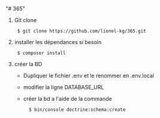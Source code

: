 "# 365" 

1. Git clone

   		$ git clone https://github.com/lionel-kg/365.git

2. installer les dépendances si besoin
   
		$ composer install
     
3. créer la BD

  	- Dupliquer le fichier .env et le renommer en .env.local
  
  	- modifier la ligne DATABASE_URL
  
  	- créer la bd a l'aide de la commande
      
			$ bin/console doctrine:schema:create



